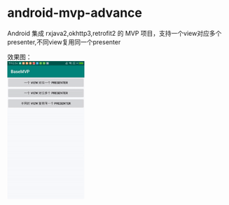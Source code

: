 # android-mvp-advance
Android 集成 rxjava2,okhttp3,retrofit2 的 MVP 项目，支持一个view对应多个presenter,不同view复用同一个presenter

效果图：<br/>
<img src="https://github.com/xing16/android-mvp-advance/raw/master/app/gif/result.gif" width="35%" >




